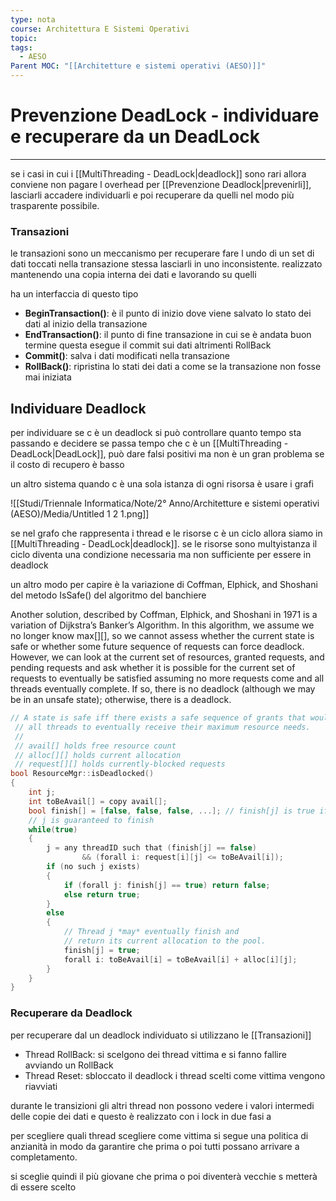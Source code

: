 ```yaml
---
type: nota
course: Architettura E Sistemi Operativi
topic: 
tags:
  - AESO
Parent MOC: "[[Architetture e sistemi operativi (AESO)]]"
---
```


# Prevenzione DeadLock - individuare e recuperare da un DeadLock
---
se i casi in cui i [[MultiThreading - DeadLock|deadlock]] sono rari allora conviene non pagare l overhead per [[Prevenzione Deadlock|prevenirli]], lasciarli accadere individuarli e poi recuperare da quelli nel modo più trasparente possibile.

### Transazioni

le transazioni sono un meccanismo per recuperare fare l undo  di un set di dati toccati nella transazione stessa lasciarli in uno inconsistente. realizzato mantenendo una copia interna dei dati e lavorando su quelli

ha un interfaccia di questo tipo

- **BeginTransaction()**: è il punto di inizio dove viene salvato lo stato dei dati al inizio della transazione
- **EndTransaction()**: il punto di fine transazione in cui se è andata buon termine questa esegue il commit sui dati altrimenti RollBack
- **Commit()**: salva i dati modificati nella transazione
- **RollBack()**: ripristina lo stati dei dati a come se la transazione non fosse mai iniziata

## Individuare Deadlock

per individuare se c è un deadlock si può controllare quanto tempo sta passando e decidere se passa tempo che c è un [[MultiThreading - DeadLock|DeadLock]], può dare falsi positivi ma non è un gran problema se il costo di recupero è basso

un altro sistema quando c è una sola istanza di ogni risorsa è usare i grafi

![[Studi/Triennale Informatica/Note/2° Anno/Architetture e sistemi operativi (AESO)/Media/Untitled 1 2 1.png]]

se nel grafo che rappresenta i thread e le risorse c è un ciclo allora siamo in [[MultiThreading - DeadLock|deadlock]]. se le risorse sono multyistanza il ciclo diventa una condizione necessaria ma non sufficiente per essere in deadlock

un altro modo per capire è la variazione di Coffman, Elphick, and Shoshani del metodo IsSafe() del algoritmo del banchiere

Another solution, described by Coffman, Elphick, and Shoshani in 1971 is a variation of
Dijkstra’s Banker’s Algorithm. In this algorithm, we assume we no longer know max[][], so
we cannot assess whether the current state is safe or whether some future sequence of
requests can force deadlock. However, we can look at the current set of resources, granted
requests, and pending requests and ask whether it is possible for the current set of
requests to eventually be satisfied assuming no more requests come and all threads
eventually complete. If so, there is no deadlock (although we may be in an unsafe state);
otherwise, there is a deadlock.

```cpp
// A state is safe iff there exists a safe sequence of grants that would allow
 // all threads to eventually receive their maximum resource needs.
 //
 // avail[] holds free resource count
 // alloc[][] holds current allocation
 // request[][] holds currently-blocked requests
bool ResourceMgr::isDeadlocked()
{
	int j;
	int toBeAvail[] = copy avail[];
	bool finish[] = [false, false, false, ...]; // finish[j] is true if thread
	// j is guaranteed to finish
	while(true)
	{
		j = any threadID such that (finish[j] == false)
				&& (forall i: request[i][j] <= toBeAvail[i]);
		if (no such j exists)
		{
			if (forall j: finish[j] == true) return false;
			else return true;
		}
		else
		{
			// Thread j *may* eventually finish and
			// return its current allocation to the pool.
			finish[j] = true;
			forall i: toBeAvail[i] = toBeAvail[i] + alloc[i][j];
		}
	}
}
```

### Recuperare da Deadlock

per recuperare dal un deadlock individuato si utilizzano le [[Transazioni]]

- Thread RollBack: si scelgono dei thread vittima e si fanno fallire avviando un RollBack
- Thread Reset: sbloccato il deadlock i thread scelti come vittima vengono riavviati

durante le transizioni gli altri thread non possono vedere i valori intermedi delle copie dei dati e questo è realizzato con i lock in due fasi a

per scegliere quali thread scegliere come vittima si segue una politica di anzianità in modo da garantire che prima o poi tutti possano arrivare a completamento.

si sceglie quindi il più giovane che prima o poi diventerà vecchie s metterà di essere scelto
